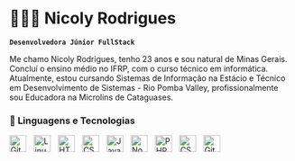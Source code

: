   # 👩🏻‍💻 Nicoly Rodrigues

**`Desenvolvedora Júnior FullStack`**


Me chamo Nicoly Rodrigues, tenho 23 anos e sou natural de Minas Gerais. Concluí o ensino médio no IFRP, com o curso técnico em informática. Atualmente, estou cursando Sistemas de Informação na Estácio e Técnico em Desenvolvimento de Sistemas - Rio Pomba Valley, profissionalmente sou Educadora na Microlins de Cataguases. 


### 🤖 Linguagens e Tecnologias



<img align="left" alt="Git" width="30px" style="padding-right:10px;" src="https://cdn.jsdelivr.net/gh/devicons/devicon/icons/git/git-original.svg" />
<img align="left" alt="Linux" width="30px" style="padding-right:10px;" src="https://cdn.jsdelivr.net/gh/devicons/devicon/icons/linux/linux-original.svg" />
<img align="left" alt="HTML" width="30px" style="padding-right:10px;" src="https://cdn.jsdelivr.net/gh/devicons/devicon/icons/html5/html5-plain.svg" />
<img align="left" alt="CSS" width="30px" style="padding-right:10px;" src="https://cdn.jsdelivr.net/gh/devicons/devicon/icons/css3/css3-plain.svg" />
<img align="left" alt="JavaScript" width="30px" style="padding-right:10px;" src="https://cdn.jsdelivr.net/gh/devicons/devicon/icons/javascript/javascript-plain.svg" />

<img align="left" alt="NodeJS" width="30px" style="padding-right:10px;" src="https://cdn.jsdelivr.net/gh/devicons/devicon/icons/nodejs/nodejs-original.svg" />

<img align="left"  alt="PHP"  title="PHP"  width="30px"  style="padding-right: 10px;" src="https://cdn.jsdelivr.net/gh/devicons/devicon@latest/icons/php/php-original.svg" />

<img  align="left"  alt="CSS" title="CSS" width="30px"  style="padding-right: 10px;" src="https://cdn.jsdelivr.net/gh/devicons/devicon@latest/icons/css3/css3-original.svg" />
<img align="left" alt="GitHub" width="30px" style="padding-right:10px;" src="https://cdn.jsdelivr.net/gh/devicons/devicon/icons/github/github-original.svg" />
<br />
